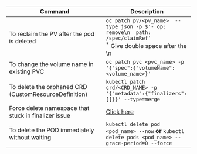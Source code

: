 | Command | Description |
| --------| ----------- |
| To reclaim the PV after the pod is deleted |  `oc patch pv/<pv_name>  --type json -p $'- op: remove\n  path: /spec/claimRef’` <br/> <sup>*</sup> Give double space after the \n |
| To change the volume name in existing PVC | `oc patch pvc <pvc_name> -p '{"spec":{"volumeName": <volume_name>}'` |
| To delete the orphaned CRD (CustomResourceDefinition) | `kubectl patch crd/<CRD_NAME> -p '{"metadata":{"finalizers":[]}}' --type=merge`
| Force delete namespace that stuck in finalizer issue | [Click here](https://github.com/gkarthiks/quick-commands-cheat-sheet/blob/master/force-delete-kubernetes-namespace.md) |
| To delete the POD immediately without waiting | `kubectl delete pod <pod_name> --now` **or** `kubectl delete pods <pod_name> --grace-period=0 --force`|
